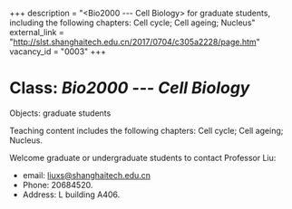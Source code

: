 +++
description = "<Bio2000 --- Cell Biology> for graduate students, including the following chapters: Cell cycle; Cell ageing; Nucleus"
external_link = "http://slst.shanghaitech.edu.cn/2017/0704/c305a2228/page.htm"
vacancy_id = "0003"
+++

# Class: *Bio2000 --- Cell Biology*

Objects: graduate students

Teaching content includes the following chapters: Cell cycle; Cell ageing; Nucleus.

Welcome graduate or undergraduate students to contact Professor Liu:

* email: <liuxs@shanghaitech.edu.cn> 
* Phone: 20684520.  
* Address: L building A406. 

